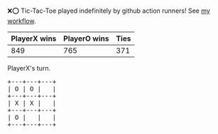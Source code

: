 :x::o: Tic-Tac-Toe played indefinitely by github action runners! See [my workflow](.github/workflows/play.yaml).

|PlayerX wins|PlayerO wins|Ties|
|-|-|-|
|849|765|371|

PlayerX's turn.

<pre>
+---+---+---+
| O | O |   |
+---+---+---+
| X | X |   |
+---+---+---+
| O |   |   |
+---+---+---+
</pre>